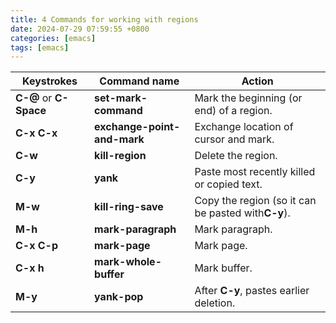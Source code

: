 ```yaml
---  
title: 4 Commands for working with regions  
date: 2024-07-29 07:59:55 +0800  
categories: [emacs]  
tags: [emacs]  
--- 
```

| Keystrokes              | Command name                | Action                                             |
| ----------------------- | --------------------------- | -------------------------------------------------- |
| **C-@** or **C- Space** | **set-mark-command**        | Mark the beginning (or end) of a region.           |
| **C-x C-x**             | **exchange-point-and-mark** | Exchange location of cursor and mark.              |
| **C-w**                 | **kill-region**             | Delete the region.                                 |
| **C-y**                 | **yank**                    | Paste most recently killed or copied text.         |
| **M-w**                 | **kill-ring-save**          | Copy the region (so it can be pasted with**C-y**). |
| **M-h**                 | **mark-paragraph**          | Mark paragraph.                                    |
| **C-x C-p**             | **mark-page**               | Mark page.                                         |
| **C-x h**               | **mark-whole-buffer**       | Mark buffer.                                       |
| **M-y**                 | **yank-pop**                | After **C-y**, pastes earlier deletion.           |

